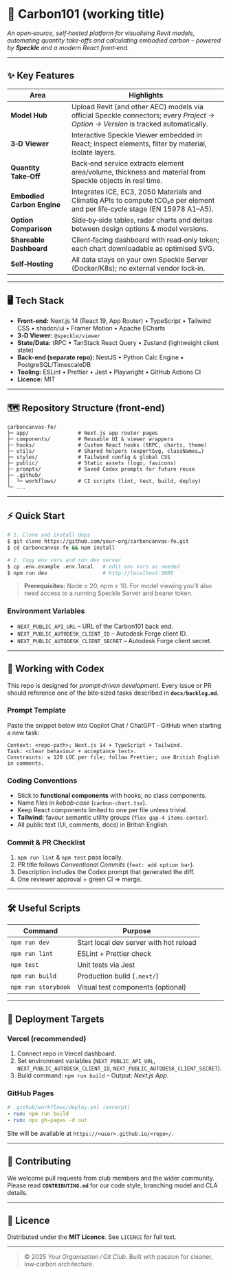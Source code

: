 # 🚀  Carbon101 (working title)

*An open‑source, self‑hosted platform for visualising Revit models, automating quantity take‑offs and calculating embodied carbon – powered by **Speckle** and a modern React front‑end.*

---

## ✨  Key Features

| Area                       | Highlights                                                                                                                        |
| -------------------------- | --------------------------------------------------------------------------------------------------------------------------------- |
| **Model Hub**              | Upload Revit (and other AEC) models via official Speckle connectors; every *Project → Option → Version* is tracked automatically. |
| **3‑D Viewer**             | Interactive Speckle Viewer embedded in React; inspect elements, filter by material, isolate layers.                               |
| **Quantity Take‑Off**      | Back‑end service extracts element area/volume, thickness and material from Speckle objects in real time.                          |
| **Embodied Carbon Engine** | Integrates ICE, EC3, 2050 Materials and Climatiq APIs to compute tCO₂e per element and per life‑cycle stage (EN 15978 A1–A5).     |
| **Option Comparison**      | Side‑by‑side tables, radar charts and deltas between design options & model versions.                                             |
| **Shareable Dashboard**    | Client‑facing dashboard with read‑only token; each chart downloadable as optimised SVG.                                           |
| **Self‑Hosting**           | All data stays on your own Speckle Server (Docker/K8s); no external vendor lock‑in.                                               |

---

## 🖥️  Tech Stack

* **Front‑end:** Next.js 14 (React 19, App Router) • TypeScript • Tailwind CSS • shadcn/ui • Framer Motion • Apache ECharts
* **3‑D Viewer:** `@speckle/viewer`
* **State/Data:** tRPC • TanStack React Query • Zustand (lightweight client state)
* **Back‑end (separate repo):** NestJS • Python Calc Engine • PostgreSQL/TimescaleDB
* **Tooling:** ESLint • Prettier • Jest • Playwright • GitHub Actions CI
* **Licence:** MIT

---

## 🗺️  Repository Structure (front‑end)

```
carboncanvas-fe/
├─ app/                # Next.js app router pages
├─ components/         # Reusable UI & viewer wrappers
├─ hooks/              # Custom React hooks (tRPC, charts, theme)
├─ utils/              # Shared helpers (exportSvg, classNames…)
├─ styles/             # Tailwind config & global CSS
├─ public/             # Static assets (logo, favicons)
├─ prompts/            # Saved Codex prompts for future reuse
├─ .github/
│  └─ workflows/       # CI scripts (lint, test, build, deploy)
└─ ...
```

---

## ⚡  Quick Start

```bash
# 1. Clone and install deps
$ git clone https://github.com/your‑org/carboncanvas-fe.git
$ cd carboncanvas-fe && npm install

# 2. Copy env vars and run dev server
$ cp .env.example .env.local   # edit env vars as needed
$ npm run dev                  # http://localhost:3000
```

> **Prerequisites:** Node ≥ 20, npm ≥ 10.  For model viewing you’ll also need access to a running Speckle Server and bearer token.

### Environment Variables

- `NEXT_PUBLIC_API_URL` – URL of the Carbon101 back end.
- `NEXT_PUBLIC_AUTODESK_CLIENT_ID` – Autodesk Forge client ID.
- `NEXT_PUBLIC_AUTODESK_CLIENT_SECRET` – Autodesk Forge client secret.

---

## 🤖  Working with **Codex**

This repo is designed for *prompt‑driven development*.  Every issue or PR should reference one of the bite‑sized tasks described in **`docs/backlog.md`**.

### Prompt Template

Paste the snippet below into Copilot Chat / ChatGPT ‑ GitHub when starting a new task:

```
Context: <repo‑path>; Next.js 14 + TypeScript + Tailwind.
Task: <clear behaviour + acceptance test>.
Constraints: ≤ 120 LOC per file; follow Prettier; use British English in comments.
```

### Coding Conventions

* Stick to **functional components** with hooks; no class components.
* Name files in *kebab‑case* (`carbon-chart.tsx`).
* Keep React components limited to one per file unless trivial.
* **Tailwind:** favour semantic utility groups (`flex gap‑4 items‑center`).
* All public text (UI, comments, docs) in British English.

### Commit & PR Checklist

1. `npm run lint` & `npm test` pass locally.
2. PR title follows *Conventional Commits* (`feat: add option bar`).
3. Description includes the Codex prompt that generated the diff.
4. One reviewer approval + green CI ⇒ merge.

---

## 🛠️  Useful Scripts

| Command             | Purpose                                |
| ------------------- | -------------------------------------- |
| `npm run dev`       | Start local dev server with hot reload |
| `npm run lint`      | ESLint + Prettier check                |
| `npm test`          | Unit tests via Jest                    |
| `npm run build`     | Production build (`.next/`)            |
| `npm run storybook` | Visual test components (optional)      |

---

## 🚀  Deployment Targets

### Vercel (recommended)

1. Connect repo in Vercel dashboard.
2. Set environment variables (`NEXT_PUBLIC_API_URL`,
   `NEXT_PUBLIC_AUTODESK_CLIENT_ID`,
   `NEXT_PUBLIC_AUTODESK_CLIENT_SECRET`).
3. Build command: `npm run build`  – Output: *Next.js App*.

### GitHub Pages

```yaml
# .github/workflows/deploy.yml (excerpt)
- run: npm run build
- run: npx gh-pages -d out
```

Site will be available at `https://<user>.github.io/<repo>/`.

---

## 🤝  Contributing

We welcome pull requests from club members and the wider community.  Please read **`CONTRIBUTING.md`** for our code style, branching model and CLA details.

---

## 📜  Licence

Distributed under the **MIT Licence**.  See `LICENCE` for full text.

---

> © 2025 *Your Organisation / Git Club*.  Built with passion for cleaner, low‑carbon architecture.
